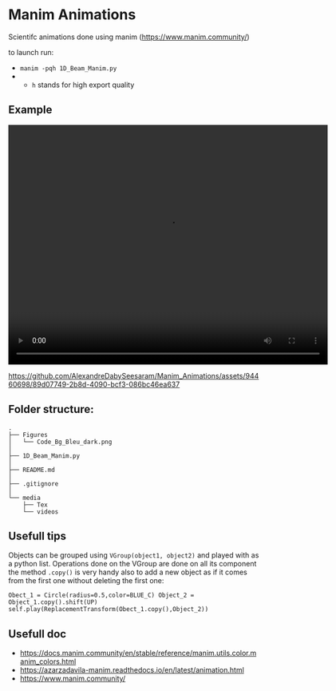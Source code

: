 # Manim Animations
Scientifc animations done using manim (https://www.manim.community/)

to launch run:
* `manim -pqh 1D_Beam_Manim.py `
* * `h` stands for high export quality

## Example

<video width="640" height="480" controls>
  <source src="https://marion-alexandre.freeboxos.fr/owncloud/index.php/s/w8PkrXwRA9xDLLE/download" type="video/mp4">
</video>


https://github.com/AlexandreDabySeesaram/Manim_Animations/assets/94460698/89d07749-2b8d-4090-bcf3-086bc46ea637



## Folder structure:
``````
.
├── Figures
│   └── Code_Bg_Bleu_dark.png
│
├── 1D_Beam_Manim.py
│
├── README.md
│
├── .gitignore
│
└── media
    ├── Tex
    └── videos

``````
## Usefull tips

Objects can be grouped using `VGroup(object1, object2)` and played with as a python list. Operations done on the VGroup are done on all its component
    the method `.copy()` is very handy also to add a new object as if it comes from the first one without deleting the first one:

`
        Obect_1 = Circle(radius=0.5,color=BLUE_C)
        Object_2 = Object_1.copy().shift(UP)
        self.play(ReplacementTransform(Obect_1.copy(),Object_2)) `

## Usefull doc
* https://docs.manim.community/en/stable/reference/manim.utils.color.manim_colors.html
* https://azarzadavila-manim.readthedocs.io/en/latest/animation.html
* https://www.manim.community/    
